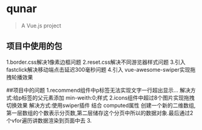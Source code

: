 # qunar

> A Vue.js project

## 项目中使用的包
1.border.css解决1像素边框问题
2.reset.css解决不同游览器样式问题
3.引入fastclick解决移动端点击延迟300毫秒问题
4.引入 vue-awesome-swiper实现拖拽轮播效果

##项目中的问题
1.recommend组件中p标签无法实现文字一行超出显示...
解决方式:给p标签的父元素添加 min-weith:0;样式
2.icons组件中超过8个图片实现拖拽切换效果
解决方式:使用swiper插件 结合 computed属性
创建一个新的二维数组,第一层数组的个数表示分页数,第二层储存这个分页中所以的数据对象.最后通过2个vfor遍历讲数据渲染到页面中去
3.
